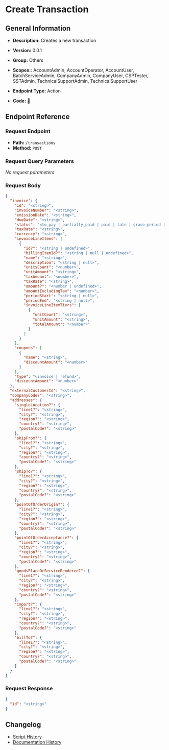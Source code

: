 # Create Transaction

## General Information

- **Description:** Creates a new transaction

- **Version:** 0.0.1
- **Group:** Others
- **Scopes:**: AccountAdmin, AccountOperator, AccountUser, BatchServiceAdmin, CompanyAdmin, CompanyUser, CSPTester, SSTAdmin, TechnicalSupportAdmin, TechnicalSupportUser
- **Endpoint Type:** Action
- **Code:** [🔗](https://github.com/NangoHQ/integration-templates/tree/main/integrations/avalara-sandbox/actions/create-transaction.ts)


## Endpoint Reference

### Request Endpoint

- **Path:** `/transactions`
- **Method:** `POST`

### Request Query Parameters

_No request parameters_

### Request Body

```json
{
  "invoice": {
    "id": "<string>",
    "invoiceNumber": "<string>",
    "emissionDate": "<string>",
    "dueDate": "<string>",
    "status": "<to_pay | partially_paid | paid | late | grace_period | to_pay_batch | voided>",
    "taxRate": "<string>",
    "currency": "<string>",
    "invoiceLineItems": [
      {
        "id?": "<string | undefined>",
        "billingItemId?": "<string | null | undefined>",
        "name": "<string>",
        "description": "<string | null>",
        "unitsCount": "<number>",
        "unitAmount": "<string>",
        "taxAmount": "<number>",
        "taxRate": "<string>",
        "amount?": "<number | undefined>",
        "amountExcludingTax": "<number>",
        "periodStart": "<string | null>",
        "periodEnd": "<string | null>",
        "invoiceLineItemTiers": [
          {
            "unitCount": "<string>",
            "unitAmount": "<string>",
            "totalAmount": "<number>"
          }
        ]
      }
    ],
    "coupons": [
      {
        "name": "<string>",
        "discountAmount": "<number>"
      }
    ],
    "type": "<invoice | refund>",
    "discountAmount": "<number>"
  },
  "externalCustomerId": "<string>",
  "companyCode?": "<string>",
  "addresses": {
    "singleLocation?": {
      "line1?": "<string>",
      "city?": "<string>",
      "region?": "<string>",
      "country?": "<string>",
      "postalCode?": "<string>"
    },
    "shipFrom?": {
      "line1?": "<string>",
      "city?": "<string>",
      "region?": "<string>",
      "country?": "<string>",
      "postalCode?": "<string>"
    },
    "shipTo?": {
      "line1?": "<string>",
      "city?": "<string>",
      "region?": "<string>",
      "country?": "<string>",
      "postalCode?": "<string>"
    },
    "pointOfOrderOrigin?": {
      "line1?": "<string>",
      "city?": "<string>",
      "region?": "<string>",
      "country?": "<string>",
      "postalCode?": "<string>"
    },
    "pointOfOrderAcceptance?": {
      "line1?": "<string>",
      "city?": "<string>",
      "region?": "<string>",
      "country?": "<string>",
      "postalCode?": "<string>"
    },
    "goodsPlaceOrServiceRendered?": {
      "line1?": "<string>",
      "city?": "<string>",
      "region?": "<string>",
      "country?": "<string>",
      "postalCode?": "<string>"
    },
    "import?": {
      "line1?": "<string>",
      "city?": "<string>",
      "region?": "<string>",
      "country?": "<string>",
      "postalCode?": "<string>"
    },
    "billTo?": {
      "line1?": "<string>",
      "city?": "<string>",
      "region?": "<string>",
      "country?": "<string>",
      "postalCode?": "<string>"
    }
  }
}
```

### Request Response

```json
{
  "id": "<string>"
}
```

## Changelog

- [Script History](https://github.com/NangoHQ/integration-templates/commits/main/integrations/avalara-sandbox/actions/create-transaction.ts)
- [Documentation History](https://github.com/NangoHQ/integration-templates/commits/main/integrations/avalara-sandbox/actions/create-transaction.md)

<!-- END  GENERATED CONTENT -->

